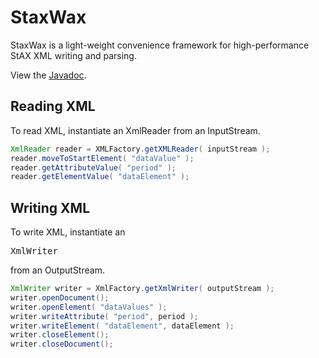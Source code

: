 # StaxWax

StaxWax is a light-weight convenience framework for high-performance StAX XML writing and parsing.

View the [Javadoc](https://ci.dhis2.org/job/staxwax-javadoc/javadoc/).

## Reading XML

To read XML, instantiate an XmlReader from an InputStream.

```java
XmlReader reader = XMLFactory.getXMLReader( inputStream );
reader.moveToStartElement( "dataValue" );
reader.getAttributeValue( "period" );
reader.getElementValue( "dataElement" );
```

## Writing XML

To write XML, instantiate an <pre>XmlWriter</pre> from an OutputStream.

```java
XmlWriter writer = XmlFactory.getXmlWriter( outputStream );
writer.openDocument();
writer.openElement( "dataValues" );
writer.writeAttribute( "period", period );
writer.writeElement( "dataElement", dataElement );
writer.closeElement();
writer.closeDocument();
```
